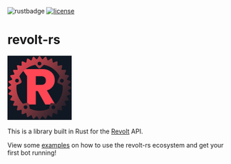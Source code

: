 ![rustbadge](https://img.shields.io/badge/rust-1.67+-saddlebrown) [![license](https://img.shields.io/badge/license-ISC-blue)](https://choosealicense.com/licenses/isc/)


# revolt-rs
![logo](./logo.png)

This is a library built in Rust for the [Revolt](https://revolt.chat) API.

View some [examples](https://github.com/revolt-rs/revolt-rs/tree/develop/examples/basic) on how to use the revolt-rs ecosystem and get your first bot running!